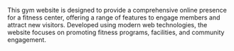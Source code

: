 This gym website is designed to provide a comprehensive online presence for a fitness center, offering a range of features to engage members and attract new visitors. Developed using modern web technologies, the website focuses on promoting fitness programs, facilities, and community engagement.
